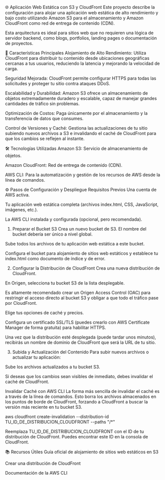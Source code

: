 🌐 Aplicación Web Estática con S3 y CloudFront
Este proyecto describe la configuración para alojar una aplicación web estática de alto rendimiento y bajo costo utilizando Amazon S3 para el almacenamiento y Amazon CloudFront como red de entrega de contenido (CDN).

Esta arquitectura es ideal para sitios web que no requieren una lógica de servidor backend, como blogs, portfolios, landing pages o documentación de proyectos.

🚀 Características Principales
Alojamiento de Alto Rendimiento: Utiliza CloudFront para distribuir tu contenido desde ubicaciones geográficas cercanas a tus usuarios, reduciendo la latencia y mejorando la velocidad de carga.

Seguridad Mejorada: CloudFront permite configurar HTTPS para todas las solicitudes y proteger tu sitio contra ataques DDoS.

Escalabilidad y Durabilidad: Amazon S3 ofrece un almacenamiento de objetos extremadamente duradero y escalable, capaz de manejar grandes cantidades de tráfico sin problemas.

Optimización de Costos: Paga únicamente por el almacenamiento y la transferencia de datos que consumes.

Control de Versiones y Caché: Gestiona las actualizaciones de tu sitio subiendo nuevos archivos a S3 e invalidando el caché de CloudFront para que los cambios se reflejen al instante.

🛠️ Tecnologías Utilizadas
Amazon S3: Servicio de almacenamiento de objetos.

Amazon CloudFront: Red de entrega de contenido (CDN).

AWS CLI: Para la automatización y gestión de los recursos de AWS desde la línea de comandos.

⚙️ Pasos de Configuración y Despliegue
Requisitos Previos
Una cuenta de AWS activa.

Tu aplicación web estática completa (archivos index.html, CSS, JavaScript, imágenes, etc.).

La AWS CLI instalada y configurada (opcional, pero recomendada).

1. Preparar el Bucket S3
Crea un nuevo bucket de S3. El nombre del bucket debería ser único a nivel global.

Sube todos los archivos de tu aplicación web estática a este bucket.

Configura el bucket para alojamiento de sitios web estáticos y establece tu index.html como documento de índice y de error.

2. Configurar la Distribución de CloudFront
Crea una nueva distribución de CloudFront.

En Origen, selecciona tu bucket S3 de la lista desplegable.

Es altamente recomendado crear un Origen Access Control (OAC) para restringir el acceso directo al bucket S3 y obligar a que todo el tráfico pase por CloudFront.

Elige tus opciones de caché y precios.

Configura un certificado SSL/TLS (puedes crearlo con AWS Certificate Manager de forma gratuita) para habilitar HTTPS.

Una vez que la distribución esté desplegada (puede tardar unos minutos), recibirás un nombre de dominio de CloudFront que será la URL de tu sitio.

3. Subida y Actualización del Contenido
Para subir nuevos archivos o actualizar tu aplicación:

Sube los archivos actualizados a tu bucket S3.

Si deseas que los cambios sean visibles de inmediato, debes invalidar el caché de CloudFront.

Invalidar Caché con AWS CLI
La forma más sencilla de invalidar el caché es a través de la línea de comandos. Esto borra los archivos almacenados en los puntos de borde de CloudFront, forzando a CloudFront a buscar la versión más reciente en tu bucket S3.

aws cloudfront create-invalidation --distribution-id TU_ID_DE_DISTRIBUCION_CLOUDFRONT --paths "/*"

Reemplaza TU_ID_DE_DISTRIBUCION_CLOUDFRONT con el ID de tu distribución de CloudFront. Puedes encontrar este ID en la consola de CloudFront.

📚 Recursos Útiles
Guía oficial de alojamiento de sitios web estáticos en S3

Crear una distribución de CloudFront

Documentación de la AWS CLI
